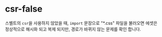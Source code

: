 # csr-false

스벨트의 `csr`을 사용하지 않았을 때,
`import` 문장으로 "*.css" 파일을 불러오면 에셋은 정상적으로 해시화 되고 복제 되지만,
경로가 바뀌지 않는 문제를 확인 합니다.
